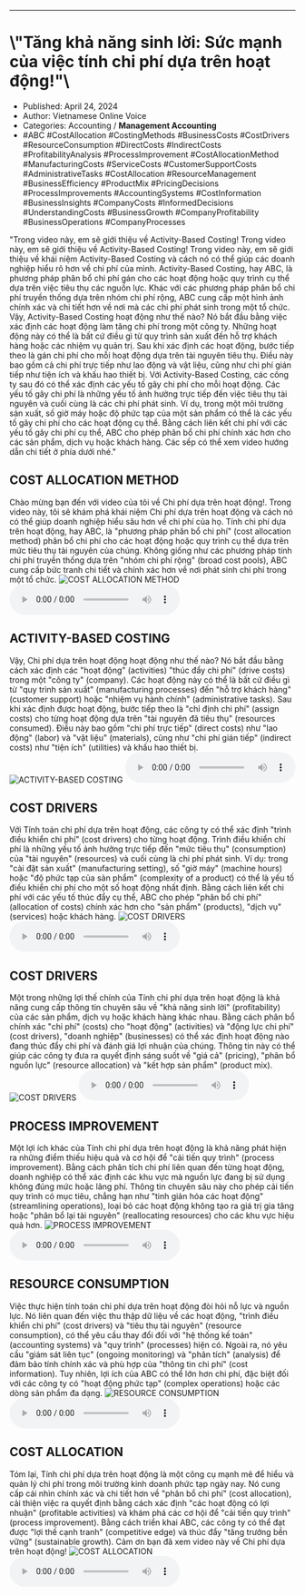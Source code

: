 
---

# \\"Tăng khả năng sinh lời: Sức mạnh của việc tính chi phí dựa trên hoạt động!"\\

- Published: April 24, 2024
- Author: Vietnamese Online Voice
- Categories: Accounting / **Management Accounting**
- #ABC #CostAllocation #CostingMethods #BusinessCosts #CostDrivers #ResourceConsumption #DirectCosts #IndirectCosts #ProfitabilityAnalysis #ProcessImprovement #CostAllocationMethod #ManufacturingCosts #ServiceCosts #CustomerSupportCosts #AdministrativeTasks #CostAllocation #ResourceManagement #BusinessEfficiency #ProductMix #PricingDecisions #ProcessImprovements #AccountingSystems #CostInformation #BusinessInsights #CompanyCosts #InformedDecisions #UnderstandingCosts #BusinessGrowth #CompanyProfitability #BusinessOperations #CompanyProcesses

"Trong video này, em sẽ giới thiệu về Activity-Based Costing! Trong video này, em sẽ giới thiệu về Activity-Based Costing! Trong video này, em sẽ giới thiệu về khái niệm Activity-Based Costing và cách nó có thể giúp các doanh nghiệp hiểu rõ hơn về chi phí của mình. Activity-Based Costing, hay ABC, là phương pháp phân bổ chi phí gán cho các hoạt động hoặc quy trình cụ thể dựa trên việc tiêu thụ các nguồn lực. Khác với các phương pháp phân bổ chi phí truyền thống dựa trên nhóm chi phí rộng, ABC cung cấp một hình ảnh chính xác và chi tiết hơn về nơi mà các chi phí phát sinh trong một tổ chức. Vậy, Activity-Based Costing hoạt động như thế nào? Nó bắt đầu bằng việc xác định các hoạt động làm tăng chi phí trong một công ty. Những hoạt động này có thể là bất cứ điều gì từ quy trình sản xuất đến hỗ trợ khách hàng hoặc các nhiệm vụ quản trị. Sau khi xác định các hoạt động, bước tiếp theo là gán chi phí cho mỗi hoạt động dựa trên tài nguyên tiêu thụ. Điều này bao gồm cả chi phí trực tiếp như lao động và vật liệu, cũng như chi phí gián tiếp như tiện ích và khấu hao thiết bị. Với Activity-Based Costing, các công ty sau đó có thể xác định các yếu tố gây chi phí cho mỗi hoạt động. Các yếu tố gây chi phí là những yếu tố ảnh hưởng trực tiếp đến việc tiêu thụ tài nguyên và cuối cùng là các chi phí phát sinh. Ví dụ, trong một môi trường sản xuất, số giờ máy hoặc độ phức tạp của một sản phẩm có thể là các yếu tố gây chi phí cho các hoạt động cụ thể. Bằng cách liên kết chi phí với các yếu tố gây chi phí cụ thể, ABC cho phép phân bổ chi phí chính xác hơn cho các sản phẩm, dịch vụ hoặc khách hàng. Các sếp có thể xem video hướng dẫn chi tiết ở phía dưới nhé."


## COST ALLOCATION METHOD

Chào mừng bạn đến với video của tôi về Chi phí dựa trên hoạt động!. Trong video này, tôi sẽ khám phá khái niệm Chi phí dựa trên hoạt động và cách nó có thể giúp doanh nghiệp hiểu sâu hơn về chi phí của họ. Tính chi phí dựa trên hoạt động, hay ABC, là "phương pháp phân bổ chi phí" (cost allocation method) phân bổ chi phí cho các hoạt động hoặc quy trình cụ thể dựa trên mức tiêu thụ tài nguyên của chúng. Không giống như các phương pháp tính chi phí truyền thống dựa trên "nhóm chi phí rộng" (broad cost pools), ABC cung cấp bức tranh chi tiết và chính xác hơn về nơi phát sinh chi phí trong một tổ chức.
![COST ALLOCATION METHOD](https://http-archiver-apis-production-80.schnworks.com/storage/images/transitions/2024-04-24/transition-16004954801-Montserrat-Thin-1A237E.jpg)
<audio controls>
    <source src="https://http-archiver-apis-production-80.schnworks.com/storage/audio/file-60082009049.mp3" type="audio/mpeg">
</audio>



## ACTIVITY-BASED COSTING

Vậy, Chi phí dựa trên hoạt động hoạt động như thế nào? Nó bắt đầu bằng cách xác định các "hoạt động" (activities) "thúc đẩy chi phí" (drive costs) trong một "công ty" (company). Các hoạt động này có thể là bất cứ điều gì từ "quy trình sản xuất" (manufacturing processes) đến "hỗ trợ khách hàng" (customer support) hoặc "nhiệm vụ hành chính" (administrative tasks). Sau khi xác định được hoạt động, bước tiếp theo là "chỉ định chi phí" (assign costs) cho từng hoạt động dựa trên "tài nguyên đã tiêu thụ" (resources consumed). Điều này bao gồm "chi phí trực tiếp" (direct costs) như "lao động" (labor) và "vật liệu" (materials), cũng như "chi phí gián tiếp" (indirect costs) như "tiện ích" (utilities) và khấu hao thiết bị.
![ACTIVITY-BASED COSTING](https://http-archiver-apis-production-80.schnworks.com/storage/images/transitions/2024-04-24/transition-3042865094-Montserrat-Bold-673AB7.jpg)
<audio controls>
    <source src="https://http-archiver-apis-production-80.schnworks.com/storage/audio/file-7885577270.mp3" type="audio/mpeg">
</audio>



## COST DRIVERS

Với Tính toán chi phí dựa trên hoạt động, các công ty có thể xác định "trình điều khiển chi phí" (cost drivers) cho từng hoạt động. Trình điều khiển chi phí là những yếu tố ảnh hưởng trực tiếp đến "mức tiêu thụ" (consumption) của "tài nguyên" (resources) và cuối cùng là chi phí phát sinh. Ví dụ: trong "cài đặt sản xuất" (manufacturing setting), số "giờ máy" (machine hours) hoặc "độ phức tạp của sản phẩm" (complexity of a product) có thể là yếu tố điều khiển chi phí cho một số hoạt động nhất định. Bằng cách liên kết chi phí với các yếu tố thúc đẩy cụ thể, ABC cho phép "phân bổ chi phí" (allocation of costs) chính xác hơn cho "sản phẩm" (products), "dịch vụ" (services) hoặc khách hàng.
![COST DRIVERS](https://http-archiver-apis-production-80.schnworks.com/storage/images/transitions/2024-04-24/transition--13552910153-Montserrat-Black-512DA8.jpg)
<audio controls>
    <source src="https://http-archiver-apis-production-80.schnworks.com/storage/audio/file-1214601582.mp3" type="audio/mpeg">
</audio>



## COST DRIVERS

Một trong những lợi thế chính của Tính chi phí dựa trên hoạt động là khả năng cung cấp thông tin chuyên sâu về "khả năng sinh lời" (profitability) của các sản phẩm, dịch vụ hoặc khách hàng khác nhau. Bằng cách phân bổ chính xác "chi phí" (costs) cho "hoạt động" (activities) và "động lực chi phí" (cost drivers), "doanh nghiệp" (businesses) có thể xác định hoạt động nào đang thúc đẩy chi phí và đánh giá lợi nhuận của chúng. Thông tin này có thể giúp các công ty đưa ra quyết định sáng suốt về "giá cả" (pricing), "phân bổ nguồn lực" (resource allocation) và "kết hợp sản phẩm" (product mix).
![COST DRIVERS](https://http-archiver-apis-production-80.schnworks.com/storage/images/transitions/2024-04-24/transition-3340667397-Montserrat-Regular-9C27B0.jpg)
<audio controls>
    <source src="https://http-archiver-apis-production-80.schnworks.com/storage/audio/file-38682591616.mp3" type="audio/mpeg">
</audio>



## PROCESS IMPROVEMENT

Một lợi ích khác của Tính chi phí dựa trên hoạt động là khả năng phát hiện ra những điểm thiếu hiệu quả và cơ hội để "cải tiến quy trình" (process improvement). Bằng cách phân tích chi phí liên quan đến từng hoạt động, doanh nghiệp có thể xác định các khu vực mà nguồn lực đang bị sử dụng không đúng mức hoặc lãng phí. Thông tin chuyên sâu này cho phép cải tiến quy trình có mục tiêu, chẳng hạn như "tinh giản hóa các hoạt động" (streamlining operations), loại bỏ các hoạt động không tạo ra giá trị gia tăng hoặc "phân bổ lại tài nguyên" (reallocating resources) cho các khu vực hiệu quả hơn.
![PROCESS IMPROVEMENT](https://http-archiver-apis-production-80.schnworks.com/storage/images/transitions/2024-04-24/transition--592269485-Montserrat-ExtraBold-1A237E.jpg)
<audio controls>
    <source src="https://http-archiver-apis-production-80.schnworks.com/storage/audio/file-40488899314.mp3" type="audio/mpeg">
</audio>



## RESOURCE CONSUMPTION

Việc thực hiện tính toán chi phí dựa trên hoạt động đòi hỏi nỗ lực và nguồn lực. Nó liên quan đến việc thu thập dữ liệu về các hoạt động, "trình điều khiển chi phí" (cost drivers) và "tiêu thụ tài nguyên" (resource consumption), có thể yêu cầu thay đổi đối với "hệ thống kế toán" (accounting systems) và "quy trình" (processes) hiện có. Ngoài ra, nó yêu cầu "giám sát liên tục" (ongoing monitoring) và "phân tích" (analysis) để đảm bảo tính chính xác và phù hợp của "thông tin chi phí" (cost information). Tuy nhiên, lợi ích của ABC có thể lớn hơn chi phí, đặc biệt đối với các công ty có "hoạt động phức tạp" (complex operations) hoặc các dòng sản phẩm đa dạng.
![RESOURCE CONSUMPTION](https://http-archiver-apis-production-80.schnworks.com/storage/images/transitions/2024-04-24/transition-6988897280-Montserrat-SemiBold-673AB7.jpg)
<audio controls>
    <source src="https://http-archiver-apis-production-80.schnworks.com/storage/audio/file-10889763223.mp3" type="audio/mpeg">
</audio>



## COST ALLOCATION

Tóm lại, Tính chi phí dựa trên hoạt động là một công cụ mạnh mẽ để hiểu và quản lý chi phí trong môi trường kinh doanh phức tạp ngày nay. Nó cung cấp cái nhìn chính xác và chi tiết hơn về "phân bổ chi phí" (cost allocation), cải thiện việc ra quyết định bằng cách xác định "các hoạt động có lợi nhuận" (profitable activities) và khám phá các cơ hội để "cải tiến quy trình" (process improvement). Bằng cách triển khai ABC, các công ty có thể đạt được "lợi thế cạnh tranh" (competitive edge) và thúc đẩy "tăng trưởng bền vững" (sustainable growth). Cảm ơn bạn đã xem video này về Chi phí dựa trên hoạt động!
![COST ALLOCATION](https://http-archiver-apis-production-80.schnworks.com/storage/images/transitions/2024-04-24/transition--21050037144-Montserrat-Medium-004895.jpg)
<audio controls>
    <source src="https://http-archiver-apis-production-80.schnworks.com/storage/audio/file-25786118327.mp3" type="audio/mpeg">
</audio>


